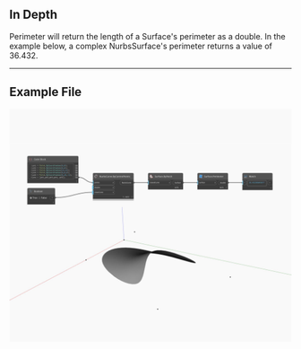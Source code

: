 ## In Depth
Perimeter will return the length of a Surface's perimeter as a double. In the example below, a complex NurbsSurface's perimeter returns a value of 36.432.
___
## Example File

![Perimeter](./Autodesk.DesignScript.Geometry.Surface.Perimeter_img.jpg)

